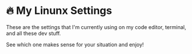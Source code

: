 # 🔥 My Linunx Settings
These are the settings that I'm currently using on my code editor, terminal, and all these dev stuff.

See which one makes sense for your situation and enjoy!